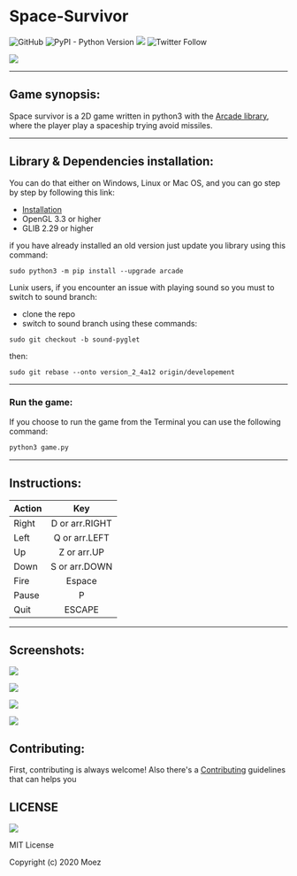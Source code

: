 # Space-Survivor



![GitHub](https://img.shields.io/github/license/Boul3ez85/Space-Survivor) ![PyPI - Python Version](https://img.shields.io/pypi/pyversions/P5) [![](https://i.imgur.com/kPceEiS.png)](https://discord.com/channels/768743692294815774/768743692294815777) ![Twitter Follow](https://img.shields.io/twitter/follow/benrebahmoez1?label=Follow%20here&style=social)


![](https://i.imgur.com/DqP0dfL.jpg)

---

## Game synopsis:

Space survivor is a 2D game written in python3 with the [Arcade library](https://arcade.academy/), where the player play a spaceship trying avoid missiles.

---

## Library & Dependencies installation:

You can do that either on Windows, Linux or Mac OS, and you can go step by step by following this link:
- [Installation](https://arcade.academy/installation.html)
- OpenGL 3.3 or higher
- GLIB 2.29 or higher

if you have already installed an old version just update you library using this command:
```
sudo python3 -m pip install --upgrade arcade
```

Lunix users, if you encounter an issue with playing sound so you must to switch to sound branch:
- clone the repo
- switch to sound branch using these commands:
```
sudo git checkout -b sound-pyglet
```
then:
```
sudo git rebase --onto version_2_4a12 origin/developement
```

---

### Run the game:

If you choose to run the game from the Terminal you can use the following command:
```python
python3 game.py
```
---

## Instructions:

| Action        | Key           |
| ------------- |:-------------:|
| Right         | D or arr.RIGHT|
| Left          | Q or arr.LEFT |
| Up            | Z or arr.UP   |
| Down          | S or arr.DOWN |
| Fire		| Espace	|
| Pause         | P	 	|
| Quit          | ESCAPE        |

---

## Screenshots:

![](https://i.imgur.com/Koh5Jto.png)

![](https://i.imgur.com/2RG7vw1.png)

![](https://i.imgur.com/Jo85ZgC.png)

![](https://i.imgur.com/SNZDdTB.png)


## Contributing:

First, contributing is always welcome! Also there's a [Contributing](https://github.com/Boul3ez85/Space-Survivor/blob/main/CONTRIBUTING.md) guidelines that can helps you


## LICENSE

![](https://i.imgur.com/Yi5hrYp.jpg)

MIT License

Copyright (c) 2020 Moez
